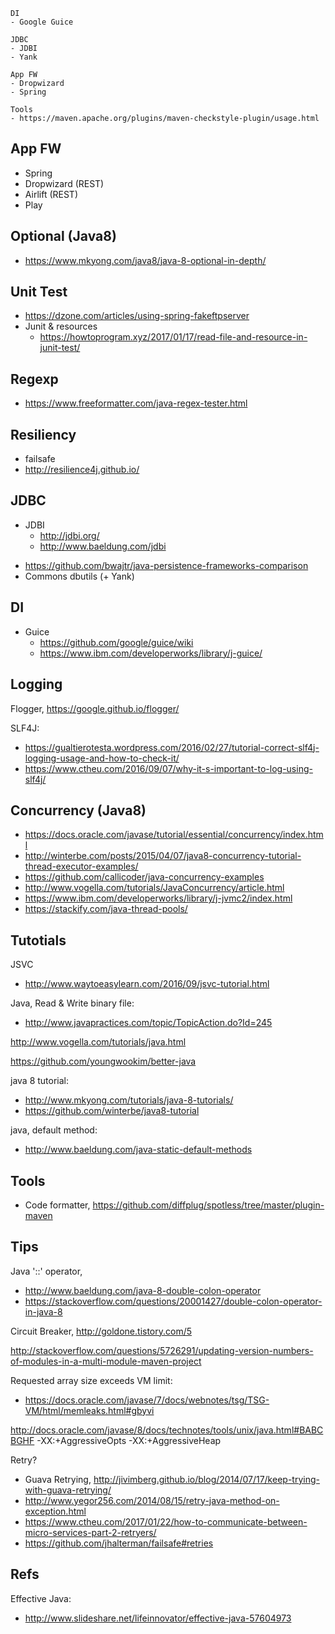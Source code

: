 
```
DI
- Google Guice

JDBC
- JDBI
- Yank

App FW
- Dropwizard
- Spring

Tools
- https://maven.apache.org/plugins/maven-checkstyle-plugin/usage.html

```

## App FW
- Spring
- Dropwizard (REST)
- Airlift (REST)
- Play

## Optional (Java8)
* https://www.mkyong.com/java8/java-8-optional-in-depth/

## Unit Test
* https://dzone.com/articles/using-spring-fakeftpserver
* Junit & resources
  * https://howtoprogram.xyz/2017/01/17/read-file-and-resource-in-junit-test/

## Regexp
* https://www.freeformatter.com/java-regex-tester.html

## Resiliency
- failsafe
- http://resilience4j.github.io/

## JDBC
* JDBI
  * http://jdbi.org/
  * http://www.baeldung.com/jdbi
- https://github.com/bwajtr/java-persistence-frameworks-comparison
- Commons dbutils (+ Yank)

## DI
* Guice
  * https://github.com/google/guice/wiki
  * https://www.ibm.com/developerworks/library/j-guice/

## Logging
Flogger, https://google.github.io/flogger/

SLF4J:
* https://gualtierotesta.wordpress.com/2016/02/27/tutorial-correct-slf4j-logging-usage-and-how-to-check-it/
* https://www.ctheu.com/2016/09/07/why-it-s-important-to-log-using-slf4j/

## Concurrency (Java8)
* https://docs.oracle.com/javase/tutorial/essential/concurrency/index.html
* http://winterbe.com/posts/2015/04/07/java8-concurrency-tutorial-thread-executor-examples/
* https://github.com/callicoder/java-concurrency-examples
* http://www.vogella.com/tutorials/JavaConcurrency/article.html
* https://www.ibm.com/developerworks/library/j-jvmc2/index.html
* https://stackify.com/java-thread-pools/

## Tutotials

JSVC
- http://www.waytoeasylearn.com/2016/09/jsvc-tutorial.html

Java, Read & Write binary file:
* http://www.javapractices.com/topic/TopicAction.do?Id=245

http://www.vogella.com/tutorials/java.html

https://github.com/youngwookim/better-java

java 8 tutorial:
- http://www.mkyong.com/tutorials/java-8-tutorials/
- https://github.com/winterbe/java8-tutorial

java, default method:
- http://www.baeldung.com/java-static-default-methods

## Tools
- Code formatter, https://github.com/diffplug/spotless/tree/master/plugin-maven

## Tips

Java '::' operator, 
- http://www.baeldung.com/java-8-double-colon-operator
- https://stackoverflow.com/questions/20001427/double-colon-operator-in-java-8

Circuit Breaker, http://goldone.tistory.com/5

http://stackoverflow.com/questions/5726291/updating-version-numbers-of-modules-in-a-multi-module-maven-project

Requested array size exceeds VM limit:
- https://docs.oracle.com/javase/7/docs/webnotes/tsg/TSG-VM/html/memleaks.html#gbyvi

http://docs.oracle.com/javase/8/docs/technotes/tools/unix/java.html#BABCBGHF
-XX:+AggressiveOpts
-XX:+AggressiveHeap

Retry? 
- Guava Retrying, http://jivimberg.github.io/blog/2014/07/17/keep-trying-with-guava-retrying/
- http://www.yegor256.com/2014/08/15/retry-java-method-on-exception.html
- https://www.ctheu.com/2017/01/22/how-to-communicate-between-micro-services-part-2-retryers/
- https://github.com/jhalterman/failsafe#retries

## Refs
Effective Java:
* http://www.slideshare.net/lifeinnovator/effective-java-57604973 

